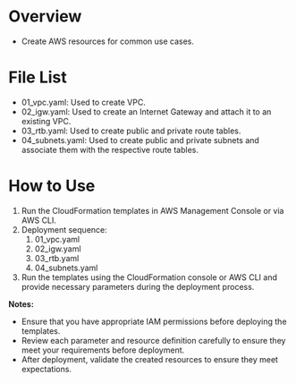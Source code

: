 # Overview
- Create AWS resources for common use cases.

# File List
- 01_vpc.yaml: Used to create VPC.
- 02_igw.yaml: Used to create an Internet Gateway and attach it to an existing VPC.
- 03_rtb.yaml: Used to create public and private route tables.
- 04_subnets.yaml: Used to create public and private subnets and associate them with the respective route tables.

# How to Use
1. Run the CloudFormation templates in AWS Management Console or via AWS CLI.
2. Deployment sequence:
    1. 01_vpc.yaml
    2. 02_igw.yaml
    3. 03_rtb.yaml
    4. 04_subnets.yaml
4. Run the templates using the CloudFormation console or AWS CLI and provide necessary parameters during the deployment process.

**Notes:**
- Ensure that you have appropriate IAM permissions before deploying the templates.
- Review each parameter and resource definition carefully to ensure they meet your requirements before deployment.
- After deployment, validate the created resources to ensure they meet expectations.
